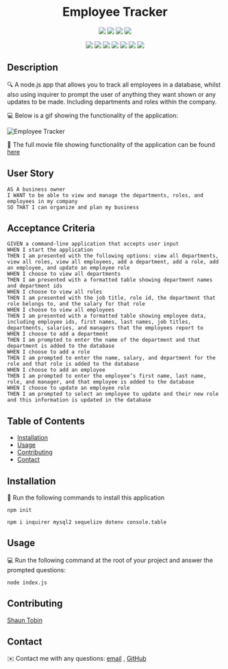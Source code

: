 <h1 align="center">Employee Tracker</h1>
   
  
<p align="center">
    <img src="https://img.shields.io/github/repo-size/tobin14-jpg/Employee-Tracker" />
    <img src="https://img.shields.io/github/languages/top/tobin14-jpg/Employee-Tracker"  />
    <img src="https://img.shields.io/github/issues/tobin14-jpg/Employee-Tracker" />
    <img src="https://img.shields.io/github/last-commit/tobin14-jpg/Employee-Tracker" >
</p>
  
<p align="center">
    <img src="https://img.shields.io/badge/Javascript-yellow" />
    <img src="https://img.shields.io/badge/VisualStudioCode-blue"  />
    <img src="https://img.shields.io/badge/-Node.js-green" />
    <img src="https://img.shields.io/badge/-Inquirer-red" >
    <img src="https://img.shields.io/badge/-Screencastify-lightgrey" />
    <img src="https://img.shields.io/badge/-MySQL-orange" />
    <img src="https://img.shields.io/badge/-sequelize-brightgreen" />

</p>
   
## Description
  
🔍 A node.js app that allows you to track all employees in a database, whilst also using inquirer to prompt the user of anything they want shown or any updates to be made. Including departments and roles within the company.
  
💻 Below is a gif showing the functionality of the application:
  
![Employee Tracker](assets/Employee-tracker.gif)
  
🎥 The full movie file showing functionality of the application can be found [here](https://drive.google.com/file/d/1ElgA3hl-JVqxRmRBiH2c_ELklWqv6rvc/view)
  
## User Story
  
```
AS A business owner
I WANT to be able to view and manage the departments, roles, and employees in my company
SO THAT I can organize and plan my business
```
  
## Acceptance Criteria
  
``` 
GIVEN a command-line application that accepts user input
WHEN I start the application
THEN I am presented with the following options: view all departments, view all roles, view all employees, add a department, add a role, add an employee, and update an employee role
WHEN I choose to view all departments
THEN I am presented with a formatted table showing department names and department ids
WHEN I choose to view all roles
THEN I am presented with the job title, role id, the department that role belongs to, and the salary for that role
WHEN I choose to view all employees
THEN I am presented with a formatted table showing employee data, including employee ids, first names, last names, job titles, departments, salaries, and managers that the employees report to
WHEN I choose to add a department
THEN I am prompted to enter the name of the department and that department is added to the database
WHEN I choose to add a role
THEN I am prompted to enter the name, salary, and department for the role and that role is added to the database
WHEN I choose to add an employee
THEN I am prompted to enter the employee’s first name, last name, role, and manager, and that employee is added to the database
WHEN I choose to update an employee role
THEN I am prompted to select an employee to update and their new role and this information is updated in the database 
```
  
## Table of Contents
- [Installation](#installation)
- [Usage](#usage)
- [Contributing](#contributing)
- [Contact](#contact)

## Installation
💾 Run the following commands to install this application
  
`npm init`
  
`npm i inquirer mysql2 sequelize dotenv console.table`
  
## Usage
💻 Run the following command at the root of your project and answer the prompted questions:
  
`node index.js` 

## Contributing
[Shaun Tobin](https://github.com/tobin14-jpg)

## Contact
✉️ Contact me with any questions: [email](mailto:shauntobin88@gmail.com) , [GitHub](https://github.cotobin14-jpg)<br />
